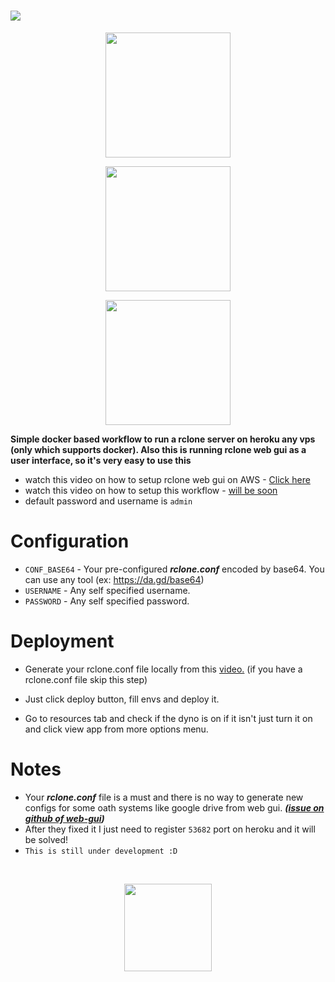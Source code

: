 # <img src="https://user-images.githubusercontent.com/79321771/195789948-1525abaa-8247-40e0-9807-dd20f458bf0f.png">
<p align=center><a href="https://render.com/deploy?repo=https://github.com/sentinm/Rclone-Flow"><img src="https://render.com/images/deploy-to-render-button.svg" width="200"></a></p>
<p align=center><a href="https://heroku.com/deploy?template=https://github.com/sentinm/Rclone-Flow/"><img src="https://www.herokucdn.com/deploy/button.svg" width="200"></a></p>
<p align=center><a href="https://railway.app/new/template/lmBc3q"><img src="https://railway.app/button.svg" width="200"></a></p>
<b>Simple docker based workflow to run a rclone server on heroku any vps (only which supports docker). Also this is running rclone web gui as a user interface, so it's very easy to use this</b>

- watch this video on how to setup rclone web gui on AWS - <a href="https://youtu.be/GYLscUPs2Sw">Click here</a>
- watch this video on how to setup this workflow - <a href="">will be soon</a>
- default password and username is ``` admin ```

# Configuration
- `CONF_BASE64` - Your pre-configured ***rclone.conf*** encoded by base64. You can use any tool (ex: https://da.gd/base64)
- `USERNAME` - Any self specified username.
- `PASSWORD` - Any self specified password.

# Deployment
- Generate your rclone.conf file locally from this <a href="http://www.youtube.com/watch?v=n8qghZC1Kuc">video.</a> (if you have a rclone.conf file skip this step)

- Just click deploy button, fill envs and deploy it. 

- Go to resources tab and check if the dyno is on if it isn't just turn it on and click view app from more options menu. 

# Notes
- Your ***rclone.conf*** file is a must and there is no way to generate new configs for some oath systems like google drive from web gui. ***(<a href="https://github.com/rclone/rclone-webui-react/issues/43">issue on github of web-gui</a>)***
- After they fixed it I just need to register ```53682``` port on heroku and it will be solved! 
- ```This is still under development :D```
<br>
<p align=center><a href="https://www.reddit.com/u/poppitxd/"><img src="https://telegra.ph/file/c4d5c54694f322ff91079.png" width="140"></a></p>

